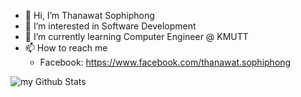 - 👋 Hi, I’m Thanawat Sophiphong
- 👀 I’m interested in Software Development
- 🌱 I’m currently learning Computer Engineer @ KMUTT
- 📫 How to reach me 
  - Facebook: https://www.facebook.com/thanawat.sophiphong



<img align="center" src="https://github-readme-stats.vercel.app/api?username=THSpp&include_all_commits=true&count_private=true&show_icons=true&line_height=20&title_color=2B5BBD&icon_color=1124BB&text_color=A1A1A1&bg_color=0,000000,130F40" alt="my Github Stats"/>
